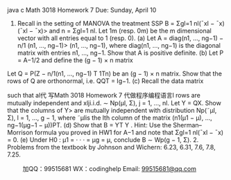 java c
Math 3018 
Homework 7 
Due: Sunday, April 10 
1. Recall in the setting of MANOVA the treatment SSP B = Σgl=1 nl(¯xl − ¯x)(¯xl − ¯x)> and n = Σgl=1 nl. Let 1m (resp. 0m) be the m dimensional vector with all entries equal to 1 (resp. 0).
(a) Let
A = diag(n1, ..., ng−1) − n/1 (n1, ..., ng−1)> (n1, ..., ng−1),
where diag(n1, ..., ng−1) is the diagonal matrix with entries n1, ..., ng−1. Show that A is positive definite.
(b) Let P = A−1/2 and define the (g − 1) × n matrix

Let Q = P(Z − n/1(n1, ..., ng−1) T 1Tn) be an (g − 1) × n matrix. Show that the rows of Q are orthonormal, i.e. QQT = Ig−1.
(c) Recall the data matrix

such that al代 写Math 3018 Homework 7
代做程序编程语言l rows are mutually independent and xlji.i.d. ∼ Np(µl, Σ), j = 1, ..., nl. Let Y = QX. Show that the columns of Y> are mutually independent with distribution Np(˜µl, Σ), l = 1, ..., g − 1, where ˜µlis the lth column of the matrix
(n1(µ1 − µ), ..., ng−1(µg−1 − µ))PT.
(d) Show that B = YT Y . Hint: Use the Sherman–Morrison formula you proved in HW1 for A−1 and note that Σgl=1 nl(¯xl − ¯x) = 0.
(e) Under H0 : µ1 = · · · = µg = µ, conclude B ∼ Wp(g − 1, Σ).
2. Problems from the textbook by Johnson and Wichern: 6.23, 6.31, 7.6, 7.8, 7.25.





















         
加QQ：99515681  WX：codinghelp  Email: 99515681@qq.com
